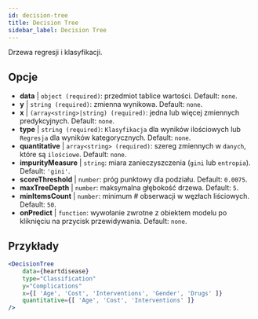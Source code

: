 ```yaml
---
id: decision-tree
title: Decision Tree
sidebar_label: Decision Tree
---
```


Drzewa regresji i klasyfikacji.

## Opcje

* __data__ | `object (required)`: przedmiot tablice wartości. Default: `none`.
* __y__ | `string (required)`: zmienna wynikowa. Default: `none`.
* __x__ | `(array<string>|string) (required)`: jedna lub więcej zmiennych predykcyjnych. Default: `none`.
* __type__ | `string (required)`: `Klasyfikacja` dla wyników ilościowych lub `Regresja` dla wyników kategorycznych. Default: `none`.
* __quantitative__ | `array<string> (required)`: szereg zmiennych w `danych`, które są `ilościowe`. Default: `none`.
* __impurityMeasure__ | `string`: miara zanieczyszczenia (`gini` lub `entropia`). Default: `'gini'`.
* __scoreThreshold__ | `number`: próg punktowy dla podziału. Default: `0.0075`.
* __maxTreeDepth__ | `number`: maksymalna głębokość drzewa. Default: `5`.
* __minItemsCount__ | `number`: minimum # obserwacji w węzłach liściowych. Default: `50`.
* __onPredict__ | `function`: wywołanie zwrotne z obiektem modelu po kliknięciu na przycisk przewidywania. Default: `none`.


## Przykłady

```jsx live
<DecisionTree 
    data={heartdisease} 
    type="Classification"
    y="Complications"
    x={[ 'Age', 'Cost', 'Interventions', 'Gender', 'Drugs' ]}
    quantitative={[ 'Age', 'Cost', 'Interventions' ]}
/>
```

